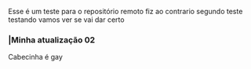 Esse é um teste para o repositório remoto
fiz ao contrario 
segundo teste 
testando 
vamos ver se vai dar certo
### |Minha atualização 02


Cabecinha é gay